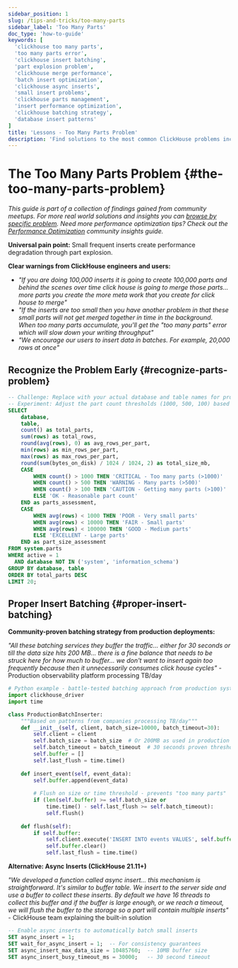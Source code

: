 ```yaml
---
sidebar_position: 1
slug: /tips-and-tricks/too-many-parts
sidebar_label: 'Too Many Parts'
doc_type: 'how-to-guide'
keywords: [
  'clickhouse too many parts',
  'too many parts error',
  'clickhouse insert batching',
  'part explosion problem',
  'clickhouse merge performance',
  'batch insert optimization',
  'clickhouse async inserts',
  'small insert problems',
  'clickhouse parts management',
  'insert performance optimization',
  'clickhouse batching strategy',
  'database insert patterns'
]
title: 'Lessons - Too Many Parts Problem'
description: 'Find solutions to the most common ClickHouse problems including slow queries, memory errors, connection issues, and configuration problems.'
---
```


# The Too Many Parts Problem {#the-too-many-parts-problem}
*This guide is part of a collection of findings gained from community meetups. For more real world solutions and insights you can [browse by specific problem](./community-wisdom.md).*
*Need more performance optimization tips? Check out the [Performance Optimization](./performance-optimization.md) community insights guide.*

**Universal pain point:** Small frequent inserts create performance degradation through part explosion.

**Clear warnings from ClickHouse engineers and users:**
- *"If you are doing 100,000 inserts it is going to create 100,000 parts and behind the scenes over time click house is going to merge those parts... more parts you create the more meta work that you create for click house to merge"*
- *"If the inserts are too small then you have another problem in that these small parts will not get merged together in time in the background. When too many parts accumulate, you'll get the "too many parts" error which will slow down your writing throughput"*
- *"We encourage our users to insert data in batches. For example, 20,000 rows at once"*

## Recognize the Problem Early {#recognize-parts-problem}

```sql runnable editable
-- Challenge: Replace with your actual database and table names for production use
-- Experiment: Adjust the part count thresholds (1000, 500, 100) based on your system
SELECT 
    database,
    table,
    count() as total_parts,
    sum(rows) as total_rows,
    round(avg(rows), 0) as avg_rows_per_part,
    min(rows) as min_rows_per_part,
    max(rows) as max_rows_per_part,
    round(sum(bytes_on_disk) / 1024 / 1024, 2) as total_size_mb,
    CASE 
        WHEN count() > 1000 THEN 'CRITICAL - Too many parts (>1000)'
        WHEN count() > 500 THEN 'WARNING - Many parts (>500)'
        WHEN count() > 100 THEN 'CAUTION - Getting many parts (>100)'
        ELSE 'OK - Reasonable part count'
    END as parts_assessment,
    CASE 
        WHEN avg(rows) < 1000 THEN 'POOR - Very small parts'
        WHEN avg(rows) < 10000 THEN 'FAIR - Small parts'
        WHEN avg(rows) < 100000 THEN 'GOOD - Medium parts'
        ELSE 'EXCELLENT - Large parts'
    END as part_size_assessment
FROM system.parts
WHERE active = 1
  AND database NOT IN ('system', 'information_schema')
GROUP BY database, table
ORDER BY total_parts DESC
LIMIT 20;
```

## Proper Insert Batching {#proper-insert-batching}

**Community-proven batching strategy from production deployments:**

*"All these batching services they buffer the traffic... either for 30 seconds or till the data size hits 200 MB... there is a fine balance that needs to be struck here for how much to buffer... we don't want to insert again too frequently because then it unnecessarily consumes click house cycles"* - Production observability platform processing TB/day

```python
# Python example - battle-tested batching approach from production systems
import clickhouse_driver
import time

class ProductionBatchInserter:
    """Based on patterns from companies processing TB/day"""
    def __init__(self, client, batch_size=10000, batch_timeout=30):
        self.client = client
        self.batch_size = batch_size  # Or 200MB as used in production
        self.batch_timeout = batch_timeout  # 30 seconds proven threshold
        self.buffer = []
        self.last_flush = time.time()
        
    def insert_event(self, event_data):
        self.buffer.append(event_data)
        
        # Flush on size or time threshold - prevents "too many parts"
        if (len(self.buffer) >= self.batch_size or 
            time.time() - self.last_flush >= self.batch_timeout):
            self.flush()
            
    def flush(self):
        if self.buffer:
            self.client.execute('INSERT INTO events VALUES', self.buffer)
            self.buffer.clear()
            self.last_flush = time.time()
```

**Alternative: Async Inserts (ClickHouse 21.11+)**

*"We developed a function called async insert... this mechanism is straightforward. It's similar to buffer table. We insert to the server side and use a buffer to collect these inserts. By default we have 16 threads to collect this buffer and if the buffer is large enough, or we reach a timeout, we will flush the buffer to the storage so a part will contain multiple inserts"* - ClickHouse team explaining the built-in solution

```sql
-- Enable async inserts to automatically batch small inserts
SET async_insert = 1;
SET wait_for_async_insert = 1;  -- For consistency guarantees
SET async_insert_max_data_size = 10485760;  -- 10MB buffer size
SET async_insert_busy_timeout_ms = 30000;   -- 30 second timeout
```